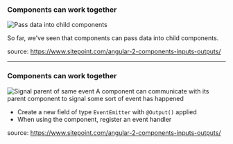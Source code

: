 ### Components can work together

![Pass data into child components](img/angular2-components-hierarchy-data.png) <!-- .element: class="right" -->

So far, we've seen that components can pass data into child components.



source: <!-- .element: class="source" -->
https://www.sitepoint.com/angular-2-components-inputs-outputs/ <!-- .element: class="source" -->

---

### Components can work together

![Signal parent of same event](img/angular2-components-hierarchy-data-and-events.png) <!-- .element: class="right" -->
A component can communicate with its parent component to signal some sort of event has happened



* Create a new field of type `EventEmitter` with `@Output()` applied
* When using the component, register an event handler

source: <!-- .element: class="source" -->
https://www.sitepoint.com/angular-2-components-inputs-outputs/ <!-- .element: class="source" -->
